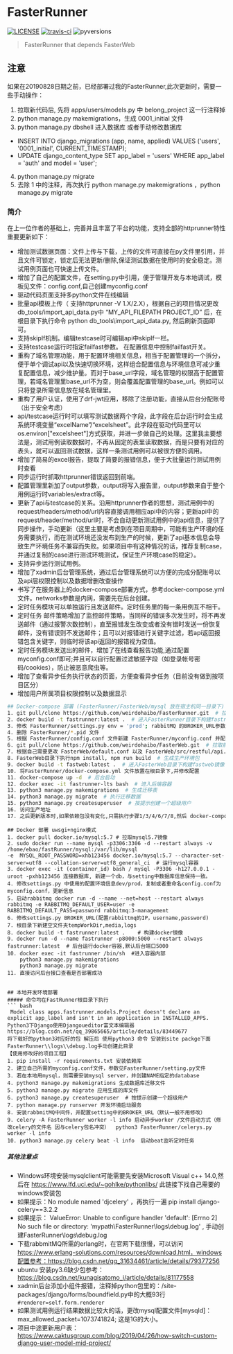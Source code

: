 # FasterRunner

[![LICENSE](https://img.shields.io/github/license/HttpRunner/FasterRunner.svg)](https://github.com/HttpRunner/FasterRunner/blob/master/LICENSE) [![travis-ci](https://travis-ci.org/HttpRunner/FasterRunner.svg?branch=master)](https://travis-ci.org/HttpRunner/FasterRunner) ![pyversions](https://img.shields.io/pypi/pyversions/Django.svg)

> FasterRunner that depends FasterWeb

## 注意
如果在20190828日期之前，已经部署过我的FasterRunner,此次更新时，需要一些手动操作：
1. 拉取新代码后, 先将 apps/users/models.py 中 belong_project 这一行注释掉
2. python manage.py makemigrations，生成 0001_initial 文件
3. python manage.py dbshell 进入数据库 或者手动修改数据库
  - INSERT INTO django_migrations (app, name, applied) VALUES ('users', '0001_initial', CURRENT_TIMESTAMP);
  - UPDATE django_content_type SET app_label = 'users' WHERE app_label = 'auth' and model = 'user';
4. python manage.py migrate
5. 去除 1 中的注释，再次执行 python manage.py makemigrations ，python manage.py migrate


### 简介
在上一位作者的基础上，完善并且丰富了平台的功能，支持全部的httprunner特性重要更新如下：
- 增加测试数据页面：文件上传与下载，上传的文件可直接在py文件里引用，并且文件可锁定，锁定后无法更新/删除,保证测试数据在使用时的安全稳定。测试用例页面也可快速上传文件。
- 增加了自己的配置文件，在setting.py中引用，便于管理开发与本地调试，模板见文件：config.conf,自己创建myconfig.conf
- 驱动代码页面支持多python文件在线编辑
- 批量api模板上传（ 支持httprunner -V 1.X/2.X），根据自己的项目情况更改db_tools/import_api_data.py中 “MY_API_FILEPATH PROJECT_ID” 后，在根目录下执行命令 python db_tools\import_api_data.py, 然后刷新页面即可。
- 支持skipIf机制。编辑testcase时可编辑api中skipIf一栏。
- 支持testcase运行时指定failfast参数。 在配置信息中控制failfast开关。
- 重构了域名管理功能，用于配置环境相关信息，相当于配置管理的一个拆分，便于单个调试api以及快速切换环境，这样组合配置信息与环境信息可减少重复配置信息，减少维护量。而对于base_url字段，域名管理的权限高于配置管理，若域名管理里base_url不为空，则会覆盖配置管理的base_url。例如可以只将登录所需信息放在域名管理里。
- 重构了用户认证，使用了drf-jwt应用，移除了注册功能，直接从后台分配账号（出于安全考虑）
- api/testcase运行时可以填写测试数据两个字段，此字段在后台运行时会生成系统环境变量“excelName”/“excelsheet”。此字段在驱动代码里可以os.environ["excelsheet"]方式获取，并进一步做自己的处理。这里我主要想法是，测试用例读取数据时，不再从固定的表里读取数据，而是只要有对应的表头，就可以返回测试数据，这样一条测试用例可以被很方便的调用。
- 增加了简易的excel报告，提取了简要的报错信息，便于大批量运行测试用例时查看
- 同步运行时抓取httprunner错误返回到前端。
- 配置管理里新加了output参数，output将写入报告里，output参数来自于整个用例运行时variables/extract等。
- 更新了api与testcase的关系。沿用httprunner作者的思想，测试用例中的request/headers/method/url内容直接调用相应api中的内容；更新api中的request/header/method/url时，不会自动更新测试用例中的api信息，提供了同步操作，手动更新（这里主要是考虑到在项目周期中，可能有生产环境的任务需要执行，而在测试环境还没发布到生产的时候，更新了api基本信息会导致生产环境任务不兼容而失败。如果项目中有这种情况的话，推荐复制case，并通过复制的case进行测试环境测试，保证生产环境case的稳定）。
- 支持异步运行测试用例。
- 增加了xadmin后台管理系统，通过后台管理系统可以方便的完成分配账号以及api层权限控制以及数据增删改查操作
- 书写了在服务器上的docker-compose部署方式，参考docker-compose.yml文件。networks参数是内网，需要先在后台创建。
- 定时任务模块可以单独运行且发送邮件。定时任务里的每一条用例互不相干。
- 定时任务 邮件策略增加了监控邮件策略，当同样的错误多次发生时，将不再发送邮件（通过报警次数控制），直至报错发生改变或者没有错时发送一份恢复邮件，没有错误则不发送邮件；且可以对报错进行关键字过滤，若api返回报错包含关键字，则临时将该api返回的报错视为空值。
- 定时任务模块发送出的邮件，增加了在线查看报告功能,通过配置myconfig.conf即可;并且可以自行配置过滤敏感字段（如登录帐号密码/cookies），防止被恶意爬虫等。
- 增加了查看异步任务执行状态的页面，方便查看异步任务（目前没有做到按项目区分）
- 增加用户所属项目权限控制以及数据显示



```bash
## Docker-compose 部署 (FasterRunner/FasterWeb/mysql 放在宿主机同一目录下)
1. git pull/clone https://github.com/weirdohaibo/FasterRunner.git  # 拉取后端代码
2. docker build -t fastrunner:latest .  # 进入FasterRunner目录下构建fastrunner镜像
3. 修改 FasterRunner/settings.py env = 'prod'; rabbitMQ 的BROKER_URL参数
4. 删除 FasterRunner/*.pid 文件
5. 根据 FasterRunner/config.conf 文件新建 FasterRunner/myconfig.conf 并配置参数
6. git pull/clone https://github.com/weirdohaibo/FasterWeb.git  # 拉取前端代码
7. 根据自己需要更改 FasterWeb/default.conf 以及 FasterWeb/src/restful/api.js 的请求路径
8. FasterWeb目录下执行npm install, npm run build  # 生成生产环境包
9. docker build -t fastweb:latest .  # 进入FasterWeb目录下构建fastweb镜像
10. 将FasterRunner/docker-compose.yml 文件放置在根目录下,并修改配置
11. docker-compose up -d  # 后台启动
12. docker exec -it fastrunner-lts bash  # 进入后端容器
13. python3 manage.py makemigrations  # 生成迁移表
14. python3 manage.py migrate  # 执行迁移数据
15. python3 manage.py createsuperuser  # 按提示创建一个超级用户
16. 访问生产地址
17. 之后更新版本时,如果依赖包没有变化,只需执行步骤1/3/4/6/7/8,然后 docker-compose restart 即可;如果依赖包有变化则需要重新打镜像;如果数据库有变化则需要12/13/14

```


```
## Docker 部署 uwsgi+nginx模式
1. docker pull docker.io/mysql:5.7 # 拉取mysql5.7镜像
2. sudo docker run --name mysql -p3306:3306 -d --restart always -v /home/ebao/fastRunner/mysql:/var/lib/mysql
-e  MYSQL_ROOT_PASSWORD=xhb123456 docker.io/mysql:5.7 --character-set-server=utf8 --collation-server=utf8_general_ci  # 运行mysql容器
3. docker exec -it (container_id) bash / mysql -P3306 -h127.0.0.1 -uroot -pxhb123456 连接数据库, 新建一个db，与setting中数据库信息保持一致。
4. 修改settings.py 中使用的配置环境信息dev/prod，复制或者重命名config.conf为myconfig.conf，更新信息
5. 启动rabbitmq docker run -d --name --net=host --restart always rabbitmq -e RABBITMQ_DEFAULT_USER=user -e RABBITMQ_DEFAULT_PASS=password rabbitmq:3-management
6. 修改settings.py BROKER_URL(配置rabbittmq的IP，username,password)
7. 根目录下新建空文件夹tempWorkDir,media,logs 
8. docker build -t fastrunner:latest .    # 构建docker镜像
9. docker run -d --name fastrunner -p8000:5000 --restart always fastrunner:latest  # 后台运行docker容器,默认后台端口5000
10. docker exec -it fastrunner /bin/sh  #进入容器内部
    python3 manage.py makemigrations 
    python3 manage.py migrate 
11. 直接访问后台接口查看是否部署成功
``` 

```

## 本地开发环境部署
##### 命令均在FastRunner根目录下执行
``` bash
 Model class apps.fastrunner.models.Project doesn't declare an explicit app_label and isn't in an application in INSTALLED_APPS.
Python3下Django使用Djangoueditor富文本编辑器
https://blog.csdn.net/qq_39865665/article/details/83449677
将下载好的python3对应好的包 解压后 使用python3 命令 安装到site packge下面
FasterRunner\\logs\\debug.log手动创建此目录
【使用修改好的项目工程】
1. pip install -r requirements.txt 安装依赖库
2. 建立自己所需的myconfig.conf文件，参数见FasterRunner/setting.py文件
3. 若在本地用mysql，则需要安装mysql server，并创建NAME指定的database
4. python3 manage.py makemigrations 生成数据库迁移文件
5. python3 manage.py migrate 应用生成的库文件
6. python3 manage.py createsuperuser  # 按提示创建一个超级用户
7. python manage.py runserver 开发环境启动服务
8. 安装rabbmitMQ中间件，并配置setting中的BROKER_URL（默认一般不用修改）
9. celery -A FasterRunner worker -l info 启动异步worker /文件启动方式（修改celery的文件名 因与celery包名冲突）  python3 FasterRunner/celerys.py worker -l info
10. python3 manage.py celery beat -l info  启动beat监听定时任务
```

##### 其他注意点
- Windows环境安装mysqlclient可能需要先安装Microsoft Visual c++ 14.0,然后在 https://www.lfd.uci.edu/~gohlke/pythonlibs/ 此链接下找自己需要的windows安装包
- 如果提示：No module named 'djcelery' ，再执行一遍 pip install django-celery==3.2.2
- 如果提示： ValueError: Unable to configure handler 'default': [Errno 2] No such file or directory: 'mypath\\FasterRunner\\logs\\debug.log' , 手动创建FasterRunner\\logs\\debug.log
- 下载rabbmitMQ所需的erlang时，在官网下载很慢，可以访问 https://www.erlang-solutions.com/resources/download.html，windows配置参考：https://blog.csdn.net/qq_31634461/article/details/79377256
- ubuntu 安装py3.6缺少包参考：https://blog.csdn.net/kunagisatomo_i/article/details/81177558
- xadmin后台添加小组件报错，注释掉python包里的：/site-packages/django/forms/boundfield.py中的大概93行  ```#renderer=self.form.renderer```
- 如果测试用例运行结果数据比较大的话，更改mysql配置文件[mysqld]：max_allowed_packet=1073741824; 这是1G的大小。
- 项目中途更新用户表：https://www.caktusgroup.com/blog/2019/04/26/how-switch-custom-django-user-model-mid-project/
